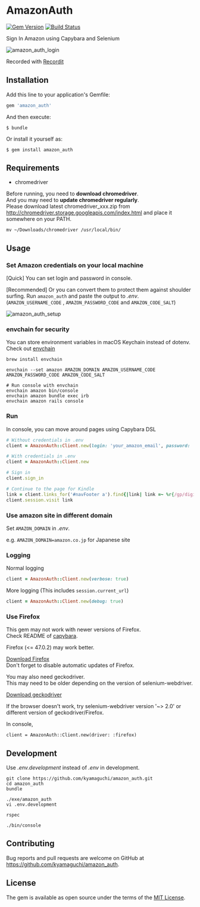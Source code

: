# AmazonAuth

[![Gem Version](https://badge.fury.io/rb/amazon_auth.svg)](https://badge.fury.io/rb/amazon_auth)
[![Build Status](https://travis-ci.org/kyamaguchi/amazon_auth.svg?branch=master)](https://travis-ci.org/kyamaguchi/amazon_auth)

Sign In Amazon using Capybara and Selenium

![amazon_auth_login](https://cloud.githubusercontent.com/assets/275284/25064724/7f5faae4-223b-11e7-9fc6-4a82d1d727ab.gif)

Recorded with [Recordit](http://recordit.co/)

## Installation

Add this line to your application's Gemfile:

```ruby
gem 'amazon_auth'
```

And then execute:

    $ bundle

Or install it yourself as:

    $ gem install amazon_auth

## Requirements

- chromedriver

Before running, you need to **download chromedriver**.  
And you may need to **update chromedriver regularly**.  
Please download latest chromedriver_xxx.zip from http://chromedriver.storage.googleapis.com/index.html and place it somewhere on your PATH.

```
mv ~/Downloads/chromedriver /usr/local/bin/
```

## Usage

### Set Amazon credentials on your local machine

[Quick] You can set login and password in console.

[Recommended] Or you can convert them to protect them against shoulder surfing.
Run `amazon_auth` and paste the output to _.env_.
(`AMAZON_USERNAME_CODE` , `AMAZON_PASSWORD_CODE` and `AMAZON_CODE_SALT`)

![amazon_auth_setup](https://cloud.githubusercontent.com/assets/275284/25064607/9b9b80be-2238-11e7-95fc-c1547a83f178.gif)

### envchain for security

You can store environment variables in macOS Keychain instead of dotenv.
Check out [envchain](https://github.com/sorah/envchain)

```
brew install envchain

envchain --set amazon AMAZON_DOMAIN AMAZON_USERNAME_CODE AMAZON_PASSWORD_CODE AMAZON_CODE_SALT

# Run console with envchain
envchain amazon bin/console
envchain amazon bundle exec irb
envchain amazon rails console
```

### Run

In console, you can move around pages using Capybara DSL

```ruby
# Without credentials in .env
client = AmazonAuth::Client.new(login: 'your_amazon_email', password: 'your_amazon_password')

# With credentials in .env
client = AmazonAuth::Client.new

# Sign in
client.sign_in

# Continue to the page for Kindle
link = client.links_for('#navFooter a').find{|link| link =~ %r{/gp/digital/fiona/manage/} }
client.session.visit link
```

### Use amazon site in different domain

Set `AMAZON_DOMAIN` in _.env_.

e.g. `AMAZON_DOMAIN=amazon.co.jp` for Japanese site

### Logging

Normal logging

```ruby
client = AmazonAuth::Client.new(verbose: true)
```

More logging (This includes `session.current_url`)

```ruby
client = AmazonAuth::Client.new(debug: true)
```

### Use Firefox

This gem may not work with newer versions of Firefox.  
Check README of [capybara](https://github.com/teamcapybara/capybara).  

Firefox (<= 47.0.2) may work better.  

[Download Firefox](https://ftp.mozilla.org/pub/firefox/releases/)  
Don't forget to disable automatic updates of Firefox.  

You may also need geckodriver.  
This may need to be older depending on the version of selenium-webdriver.  

[Download geckodriver](https://github.com/mozilla/geckodriver/releases)  

If the browser doesn't work, try selenium-webdriver version '~> 2.0' or different version of geckodriver/Firefox.

In console,

```
client = AmazonAuth::Client.new(driver: :firefox)
```

## Development

Use _.env.development_ instead of _.env_ in development.

```
git clone https://github.com/kyamaguchi/amazon_auth.git
cd amazon_auth
bundle

./exe/amazon_auth
vi .env.development

rspec

./bin/console
```

## Contributing

Bug reports and pull requests are welcome on GitHub at https://github.com/kyamaguchi/amazon_auth.

## License

The gem is available as open source under the terms of the [MIT License](http://opensource.org/licenses/MIT).

